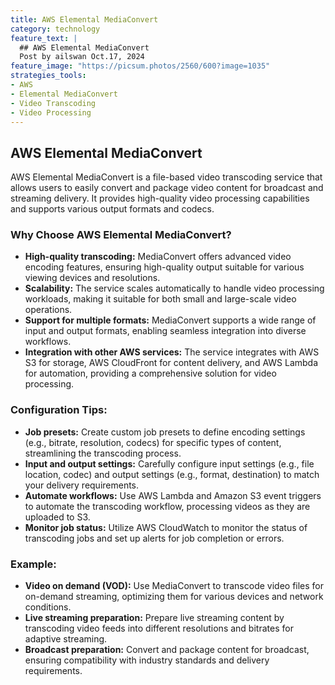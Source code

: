 ```yaml
---
title: AWS Elemental MediaConvert
category: technology
feature_text: |
  ## AWS Elemental MediaConvert
  Post by ailswan Oct.17, 2024
feature_image: "https://picsum.photos/2560/600?image=1035"
strategies_tools:
- AWS
- Elemental MediaConvert
- Video Transcoding
- Video Processing
---
```

## AWS Elemental MediaConvert
AWS Elemental MediaConvert is a file-based video transcoding service that allows users to easily convert and package video content for broadcast and streaming delivery. It provides high-quality video processing capabilities and supports various output formats and codecs.

### Why Choose AWS Elemental MediaConvert?
- **High-quality transcoding:** MediaConvert offers advanced video encoding features, ensuring high-quality output suitable for various viewing devices and resolutions.
- **Scalability:** The service scales automatically to handle video processing workloads, making it suitable for both small and large-scale video operations.
- **Support for multiple formats:** MediaConvert supports a wide range of input and output formats, enabling seamless integration into diverse workflows.
- **Integration with other AWS services:** The service integrates with AWS S3 for storage, AWS CloudFront for content delivery, and AWS Lambda for automation, providing a comprehensive solution for video processing.

### Configuration Tips:
- **Job presets:** Create custom job presets to define encoding settings (e.g., bitrate, resolution, codecs) for specific types of content, streamlining the transcoding process.
- **Input and output settings:** Carefully configure input settings (e.g., file location, codec) and output settings (e.g., format, destination) to match your delivery requirements.
- **Automate workflows:** Use AWS Lambda and Amazon S3 event triggers to automate the transcoding workflow, processing videos as they are uploaded to S3.
- **Monitor job status:** Utilize AWS CloudWatch to monitor the status of transcoding jobs and set up alerts for job completion or errors.

### Example:
- **Video on demand (VOD):** Use MediaConvert to transcode video files for on-demand streaming, optimizing them for various devices and network conditions.
- **Live streaming preparation:** Prepare live streaming content by transcoding video feeds into different resolutions and bitrates for adaptive streaming.
- **Broadcast preparation:** Convert and package content for broadcast, ensuring compatibility with industry standards and delivery requirements.

